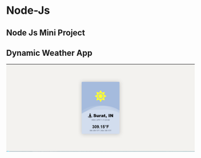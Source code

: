 # Node-Js
## Node Js Mini Project
## Dynamic Weather App
![ss of the app](https://github.com/Nancy214/Node-Js/blob/main/ss.PNG?raw=true)
